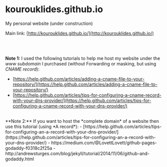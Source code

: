 # kourouklides.github.io

My personal website (under construction)

Main link:
[http://kourouklides.github.io/](http://kourouklides.github.io/) 

<br /> <br />
  
__Note 1:__ I used the following tutorials to help me host my website under the *www subdomain* I purchased (without Forwarding or masking, but using *CNAME record*):
- [https://help.github.com/articles/adding-a-cname-file-to-your-repository/](https://help.github.com/articles/adding-a-cname-file-to-your-repository/)
- [https://help.github.com/articles/tips-for-configuring-a-cname-record-with-your-dns-provider/](https://help.github.com/articles/tips-for-configuring-a-cname-record-with-your-dns-provider/)

<br />
**Note 2:** If you want to host the *complete domain* of a website then use this tutorial (using *A record*):
- [https://help.github.com/articles/tips-for-configuring-an-a-record-with-your-dns-provider/](https://help.github.com/articles/tips-for-configuring-an-a-record-with-your-dns-provider/)
- https://medium.com/@LovettLovett/github-pages-godaddy-f0318c2f25a
- http://andrewsturges.com/blog/jekyll/tutorial/2014/11/06/github-and-godaddy.html




